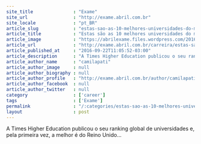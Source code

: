 ```yaml
---
site_title               : "Exame"
site_url                 : "http://exame.abril.com.br"
site_locale              : "pt_BR"
article_slug             : "estas-sao-as-10-melhores-universidades-do-mundo-neste-ano"
article_title            : "Estas são as 10 melhores universidades do mundo neste ano"
article_image            : "https://abrilexame.files.wordpress.com/2016/10/size_960_16_9_oxford-university1.jpg?quality=70&strip=all&w=960"
article_url              : "http://exame.abril.com.br/carreira/estas-sao-as-10-melhores-universidades-do-planeta/"
article_published_at     : "2016-09-22T11:05:52-03:00"
article_description      : "A Times Higher Education publicou o seu ranking global de universidades e, pela primeira vez, a melhor é do Reino Unido..."
article_author_name      : "camilapati"
article_author_image     : null
article_author_biography : null
article_author_profile   : "http://exame.abril.com.br/author/camilapati/"
article_author_facebook  : null
article_author_twitter   : null
category                 : ['career']
tags                     : ['Exame']
permalink                : "/:categories/estas-sao-as-10-melhores-universidades-do-mundo-neste-ano/"
layout                   : post
---
```


A Times Higher Education publicou o seu ranking global de universidades e, pela primeira vez, a melhor é do Reino Unido...
